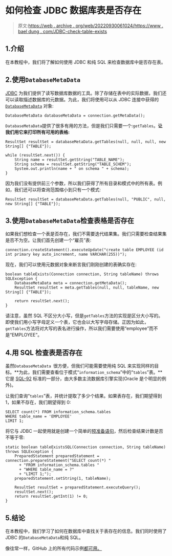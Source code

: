 # 如何检查 JDBC 数据库表是否存在

> 原文:[https://web . archive . org/web/20220930061024/https://www . bael dung . com/JDBC-check-table-exists](https://web.archive.org/web/20220930061024/https://www.baeldung.com/jdbc-check-table-exists)

## 1.介绍

在本教程中，我们将了解如何使用 JDBC 和纯 SQL 来检查数据库中是否存在表。

## 2.使用`DatabaseMetaData`

[JDBC](/web/20220626115117/https://www.baeldung.com/java-jdbc) 为我们提供了读写数据库数据的工具。除了存储在表中的实际数据，我们还可以读取描述数据库的元数据。为此，我们将使用可以从 JDBC 连接中获得的 [`DatabaseMetaData`](/web/20220626115117/https://www.baeldung.com/jdbc-database-metadata) 对象:

```
DatabaseMetaData databaseMetaData = connection.getMetaData();
```

`DatabaseMetaData`提供了很多有用的方法，但是我们只需要一个:`getTables`。**让我们用它来打印所有可用的表格:**

```
ResultSet resultSet = databaseMetaData.getTables(null, null, null, new String[] {"TABLE"});

while (resultSet.next()) {
    String name = resultSet.getString("TABLE_NAME");
    String schema = resultSet.getString("TABLE_SCHEM");
    System.out.println(name + " on schema " + schema);
}
```

因为我们没有提供前三个参数，所以我们获得了所有目录和模式中的所有表。例如，我们还可以将查询范围缩小到只有一个模式:

```
ResultSet resultSet = databaseMetaData.getTables(null, "PUBLIC", null, new String[] {"TABLE"});
```

## 3.使用`DatabaseMetaData`检查表格是否存在

如果我们想检查一个表是否存在，我们不需要迭代结果集。我们只需要检查结果集是否不为空。让我们首先创建一个“雇员”表:

```
connection.createStatement().executeUpdate("create table EMPLOYEE (id int primary key auto_increment, name VARCHAR(255))");
```

现在，我们可以使用元数据对象来断言我们刚刚创建的表确实存在:

```
boolean tableExists(Connection connection, String tableName) throws SQLException {
    DatabaseMetaData meta = connection.getMetaData();
    ResultSet resultSet = meta.getTables(null, null, tableName, new String[] {"TABLE"});

    return resultSet.next();
}
```

请注意，虽然 SQL 不区分大小写，但是`getTables`方法的实现是区分大小写的。即使我们用小写字母定义一个表，它也会以大写字母存储。正因为如此，`getTables`方法将对大写的表名进行操作，所以我们需要使用“employee”而不是“EMPLOYEE”。

## 4.用 SQL 检查表是否存在

虽然`DatabaseMetaData `很方便，但我们可能需要使用纯 SQL 来实现同样的目标。**为此，我们需要查看位于模式“`information_schema`”中的“`tables`”表。**它是 [SQL-92](https://web.archive.org/web/20220626115117/https://en.wikipedia.org/wiki/SQL-92) 标准的一部分，由大多数主流数据库引擎实现(Oracle 是个明显的例外)。

让我们查询“`tables`”表，并统计提取了多少个结果。如果表存在，我们期望得到 1，如果不存在，我们期望得到 0:

```
SELECT count(*) FROM information_schema.tables
WHERE table_name = 'EMPLOYEE' 
LIMIT 1;
```

将它与 JDBC 一起使用就是创建一个简单的[预准备语句](/web/20220626115117/https://www.baeldung.com/java-statement-preparedstatement)，然后检查结果计数是否不等于零:

```
static boolean tableExistsSQL(Connection connection, String tableName) throws SQLException {
    PreparedStatement preparedStatement = connection.prepareStatement("SELECT count(*) "
      + "FROM information_schema.tables "
      + "WHERE table_name = ?"
      + "LIMIT 1;");
    preparedStatement.setString(1, tableName);

    ResultSet resultSet = preparedStatement.executeQuery();
    resultSet.next();
    return resultSet.getInt(1) != 0;
}
```

## 5.结论

在本教程中，我们学习了如何在数据库中查找关于表存在的信息。我们同时使用了 JDBC 的`DatabaseMetaData`和纯 SQL。

像往常一样，GitHub 上的所有代码示例[都可用。](https://web.archive.org/web/20220626115117/https://github.com/eugenp/tutorials/tree/master/persistence-modules/core-java-persistence-2)